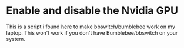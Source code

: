 # Enable and disable the Nvidia GPU

This is a script i found [here](https://bbs.archlinux.org/viewtopic.php?id=238389) to make bbswitch/bumblebee work on my laptop. This won't work if you don't have Bumblebee/bbswitch on your system.
